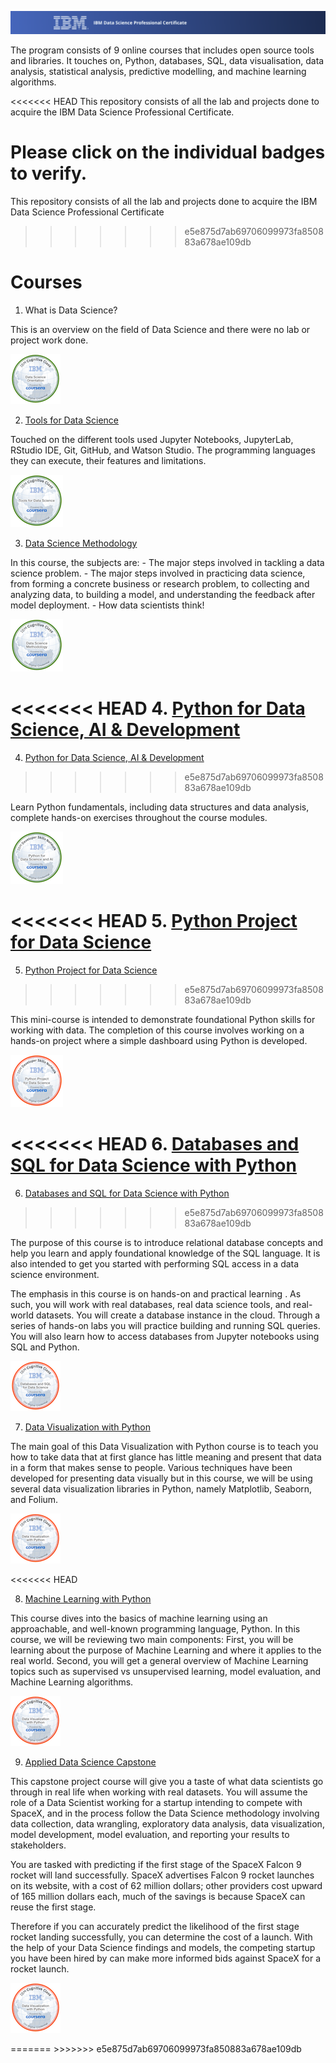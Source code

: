 <p>
  <a href="https://www.coursera.org/professional-certificates/ibm-data-science" title="Redirect to IBM Professional Certificate Homepage">
    <img src="./images/readme_banner.png" alt="Homepage" />
  </a>
</p>

The program consists of 9 online courses that includes open source tools and libraries. It touches on, Python, databases, SQL, data visualisation, data analysis, statistical analysis, predictive modelling, and machine learning algorithms.

<<<<<<< HEAD
This repository consists of all the lab and projects done to acquire the IBM Data Science Professional Certificate.

Please click on the individual badges to verify.
=======
This repository consists of all the lab and projects done to acquire the IBM Data Science Professional Certificate
>>>>>>> e5e875d7ab69706099973fa850883a678ae109db

# Courses

1. What is Data Science?

This is an overview on the field of Data Science and there were no lab or project work done.
<p>
  <a href="https://www.credly.com/badges/cdb05df8-e96f-4c46-a4e5-7c8ac078a2f7/public_url" title="badge authenticity">
    <img src="./images/data-science-orientation-badge.png" alt="Homepage" />
  </a>
</p>

2. [Tools for Data Science](https://github.com/JoelTanSG/IBM-Data-Science-Specialization/tree/16bd6c5d873c0e231d018986f432aae97d1c00b4/Tools%20for%20Data%20Science)

Touched on the different tools used Jupyter Notebooks, JupyterLab, RStudio IDE, Git, GitHub, and Watson Studio. The programming languages they can execute, their features and limitations.
<p>
  <a href="https://www.credly.com/badges/bc54074d-5118-4c61-acbf-5814fc226e78/public_url" title="badge authenticity">
    <img src="./images/tools-for-data-science-badge.png" alt="Homepage" />
  </a>
</p>

3. [Data Science Methodology](https://github.com/JoelTanSG/IBM-Data-Science-Specialization/tree/main/Data%20Science%20Methodology)

In this course, the subjects are:
    - The major steps involved in tackling a data science problem.
    - The major steps involved in practicing data science, from forming a concrete business or research problem, to collecting and analyzing data, to building a model, and understanding the feedback after model deployment.
    - How data scientists think!
<p>
  <a href="https://www.credly.com/badges/4a24758b-76d8-4124-989b-dae97180c850/public_url" title="badge authenticity">
    <img src="./images/data-science-methodology-badge.png" alt="Homepage" />
  </a>
</p>

<<<<<<< HEAD
4. [Python for Data Science, AI & Development](https://github.com/JoelTanSG/IBM-Data-Science-Specialization/tree/main/Python%20for%20Data%20Science%2C%20AI%20%26%20Development)
=======
4. [Python for Data Science, AI & Development]()
>>>>>>> e5e875d7ab69706099973fa850883a678ae109db

Learn Python fundamentals, including data structures and data analysis, complete hands-on exercises throughout the course modules.
<p>
  <a href="https://www.credly.com/badges/94dc6a2a-1642-436d-acfc-c14d520c75c3/public_url" title="badge authenticity">
    <img src="./images/python-for-data-science-and-ai-badge.png" alt="Homepage" />
  </a>
</p>

<<<<<<< HEAD
5. [Python Project for Data Science](https://github.com/JoelTanSG/IBM-Data-Science-Specialization/tree/main/Python%20Project%20for%20Data%20Science)
=======
5. [Python Project for Data Science]()
>>>>>>> e5e875d7ab69706099973fa850883a678ae109db

This mini-course is intended to demonstrate foundational Python skills for working with data. The completion of this course involves working on a hands-on project where a simple dashboard using Python is developed.
<p>
  <a href="https://www.credly.com/badges/68e23f44-1260-459d-a447-15a43884b9ed/public_url" title="badge authenticity">
    <img src="./images/python-project-for-data-science-badge.png" alt="Homepage" />
  </a>
</p>

<<<<<<< HEAD
6. [Databases and SQL for Data Science with Python](https://github.com/JoelTanSG/IBM-Data-Science-Specialization/tree/main/Databases%20and%20SQL%20for%20Data%20Science%20with%20Python)
=======
6. [Databases and SQL for Data Science with Python]()
>>>>>>> e5e875d7ab69706099973fa850883a678ae109db

The purpose of this course is to introduce relational database concepts and help you learn and apply foundational knowledge of the SQL language. It is also intended to get you started with performing SQL access in a data science environment.  

The emphasis in this course is on hands-on and practical learning . As such, you will work with real databases, real data science tools, and real-world datasets. You will create a database instance in the cloud. Through a series of hands-on labs you will practice building and running SQL queries. You will also learn how to access databases from Jupyter notebooks using SQL and Python.
<p>
  <a href="https://www.credly.com/badges/bfde9146-983c-44c3-9542-e86b9c0d1be4/public_url" title="badge authenticity">
    <img src="./images/databases-and-sql-for-data-science-badge.png" alt="Homepage" />
  </a>
</p>

7. [Data Visualization with Python](https://github.com/JoelTanSG/IBM-Data-Science-Specialization/tree/main/Data%20Visualization%20with%20Python)

The main goal of this Data Visualization with Python course is to teach you how to take data that at first glance has little meaning and present that data in a form that makes sense to people. Various techniques have been developed for presenting data visually but in this course, we will be using several data visualization libraries in Python, namely Matplotlib, Seaborn, and Folium.
<p>
  <a href="https://www.credly.com/badges/7ceb0c74-74d2-4cce-8722-9afa7273e9a2/public_url" title="badge authenticity">
    <img src="./images/data-visualization-with-python-badge.png" alt="Homepage" />
  </a>
</p>
<<<<<<< HEAD

8. [Machine Learning with Python]()

This course dives into the basics of machine learning using an approachable, and well-known programming language, Python.
In this course, we will be reviewing two main components:
First, you will be learning about the purpose of Machine Learning and where it applies to the real world.
Second, you will get a general overview of Machine Learning topics such as supervised vs unsupervised learning,  model evaluation, and Machine Learning algorithms.
<p>
  <a href="https://www.credly.com/badges/7ceb0c74-74d2-4cce-8722-9afa7273e9a2/public_url" title="badge authenticity">
    <img src="./images/data-visualization-with-python-badge.png" alt="Homepage" />
  </a>
</p>

9. [Applied Data Science Capstone]()

This capstone project course will give you a taste of what data scientists go through in real life when working with real datasets. You will assume the role of a Data Scientist working for a startup intending to compete with SpaceX, and in the process follow the Data Science methodology involving data collection, data wrangling, exploratory data analysis, data visualization, model development, model evaluation, and reporting your results to stakeholders.   

You are tasked with predicting if the first stage of the SpaceX Falcon 9 rocket will land successfully.  SpaceX advertises Falcon 9 rocket launches on its website, with a cost of 62 million dollars; other providers cost upward of 165 million dollars each, much of the savings is because SpaceX can reuse the first stage.

Therefore if you can accurately predict the likelihood of the first stage rocket landing successfully, you can determine the cost of a launch. With the help of your Data Science findings and models, the competing startup you have been hired by can make more informed bids against SpaceX for a rocket launch.
<p>
  <a href="https://www.credly.com/badges/7ceb0c74-74d2-4cce-8722-9afa7273e9a2/public_url" title="badge authenticity">
    <img src="./images/data-visualization-with-python-badge.png" alt="Homepage" />
  </a>
</p>
=======
>>>>>>> e5e875d7ab69706099973fa850883a678ae109db
